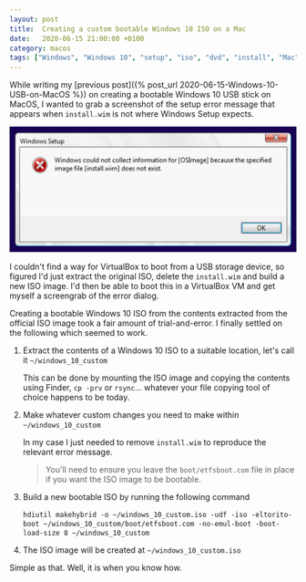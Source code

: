```yaml
---
layout: post
title:  Creating a custom bootable Windows 10 ISO on a Mac
date:   2020-06-15 21:00:00 +0100
category: macos
tags: ["Windows", "Windows 10", "setup", "iso", "dvd", "install", "Mac", "MacOS"]
---
```


While writing my [previous post]({% post_url 2020-06-15-Windows-10-USB-on-MacOS %}) on creating a bootable Windows 10 USB stick on MacOS, I wanted to grab a screenshot of the setup error message that appears when `install.wim` is not where Windows Setup expects.

![Windows could not collect information for OSImage because the specified image file install.wim does not exist](/assets/posts/2020-06-15-Windows-10-USB-on-MacOS/windows_setup_error.png)

I couldn't find a way for VirtualBox to boot from a USB storage device, so figured I'd just extract the original ISO, delete the `install.wim` and build a new ISO image.  I'd then be able to boot this in a VirtualBox VM and get myself a screengrab of the error dialog.

Creating a bootable Windows 10 ISO from the contents extracted from the official ISO image took a fair amount of trial-and-error.  I finally settled on the following which seemed to work.

1.    Extract the contents of a Windows 10 ISO to a suitable location, let's call it `~/windows_10_custom`

      This can be done by mounting the ISO image and copying the contents using Finder, `cp -prv` or `rsync`... whatever your file copying tool of choice happens to be today.

2.    Make whatever custom changes you need to make within `~/windows_10_custom`

      In my case I just needed to remove `install.wim` to reproduce the relevant error message.

      > You'll need to ensure you leave the `boot/etfsboot.com` file in place if you want the ISO image to be bootable.

3.    Build a new bootable ISO by running the following command

      ```
      hdiutil makehybrid -o ~/windows_10_custom.iso -udf -iso -eltorito-boot ~/windows_10_custom/boot/etfsboot.com -no-emul-boot -boot-load-size 8 ~/windows_10_custom
      ```

4.    The ISO image will be created at `~/windows_10_custom.iso`

Simple as that.  Well, it is when you know how.
